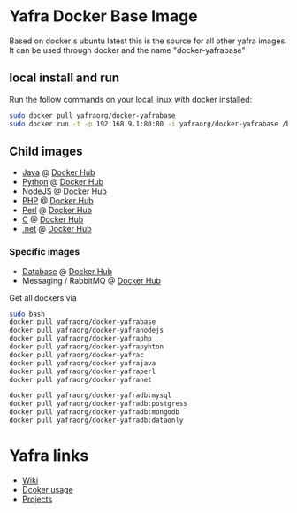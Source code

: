 # Yafra Docker Base Image
Based on docker's ubuntu latest this is the source for all other yafra images.
It can be used through docker and the name "docker-yafrabase"

## local install and run
Run the follow commands on your local linux with docker installed:

```bash
sudo docker pull yafraorg/docker-yafrabase
sudo docker run -t -p 192.168.9.1:80:80 -i yafraorg/docker-yafrabase /bin/bash
```

## Child images

 * [Java](https://github.com/yafraorg/docker-yafrajava) @ [Docker Hub](https://registry.hub.docker.com/u/yafraorg/docker-yafrajava/)
 * [Python](https://github.com/yafraorg/docker-yafrapython) @ [Docker Hub](https://registry.hub.docker.com/u/yafraorg/docker-yafrapython/)
 * [NodeJS](https://github.com/yafraorg/docker-yafranodejs) @ [Docker Hub](https://registry.hub.docker.com/u/yafraorg/docker-yafranodejs/)
 * [PHP](https://github.com/yafraorg/docker-yafraphp) @ [Docker Hub](https://registry.hub.docker.com/u/yafraorg/docker-yafraphp/)
 * [Perl](https://github.com/yafraorg/docker-yafraperl) @ [Docker Hub](https://registry.hub.docker.com/u/yafraorg/docker-yafraperl/)
 * [C](https://github.com/yafraorg/docker-yafrac) @ [Docker Hub](https://registry.hub.docker.com/u/yafraorg/docker-yafrac/)
 * [.net](https://github.com/yafraorg/docker-yafranet) @ [Docker Hub](https://registry.hub.docker.com/u/yafraorg/docker-yafranet/)

### Specific images
 * [Database](https://github.com/yafraorg/docker-yafradb) @ [Docker Hub](https://registry.hub.docker.com/u/yafraorg/docker-yafradb/)
 * Messaging / RabbitMQ @ [Docker Hub](https://registry.hub.docker.com/u/dockerfile/rabbitmq/)

Get all dockers via
```bash
sudo bash
docker pull yafraorg/docker-yafrabase
docker pull yafraorg/docker-yafranodejs
docker pull yafraorg/docker-yafraphp
docker pull yafraorg/docker-yafrapyhton
docker pull yafraorg/docker-yafrac
docker pull yafraorg/docker-yafrajava
docker pull yafraorg/docker-yafraperl
docker pull yafraorg/docker-yafranet

docker pull yafraorg/docker-yafradb:mysql
docker pull yafraorg/docker-yafradb:postgress
docker pull yafraorg/docker-yafradb:mongodb
docker pull yafraorg/docker-yafradb:dataonly
```
 
# Yafra links
* [Wiki](https://github.com/yafraorg/yafra/wiki)
* [Dcoker usage](https://github.com/yafraorg/yafra/wiki/Docker)
* [Projects](https://github.com/yafraorg/yafra/wiki/Projects)
